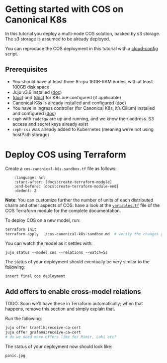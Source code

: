 # Getting started with COS on Canonical K8s

In this tutorial you deploy a multi-node COS solution, backed by s3 storage. The s3 storage is assumed to be already deployed.

You can reproduce the COS deployment in this tutorial with a [cloud-config](cos-canonical-k8s-sandbox.conf) script.

## Prerequisites

- You should have at least three 8-cpu 16GB-RAM nodes, with at least 100GB disk space
- Juju v3.6 installed ([doc](https://documentation.ubuntu.com/juju/3.6/howto/manage-juju/#install-juju))
- ([doc](https://documentation.ubuntu.com/canonical-kubernetes/latest/snap/howto/networking/proxy/)) and ([doc](https://documentation.ubuntu.com/canonical-kubernetes/latest/snap/howto/networking/default-dns/)) for K8s are configured (if applicable)
- Canonical K8s is already installed and configured ([doc](https://documentation.ubuntu.com/canonical-kubernetes/latest/snap/tutorial/getting-started/))
- You have in Ingress controller (for Canonical K8s, it’s Cilium) installed and configured ([doc](https://documentation.ubuntu.com/canonical-kubernetes/latest/snap/howto/networking/default-loadbalancer/))
- `ceph` with `radosgw` are up and running, and we know their address. S3 access and secret keys already exist
- `ceph-csi` was already added to Kubernetes (meaning we’re not using hostPath storage)

# Deploy COS using Terraform

Create a `cos-canonical-k8s-sandbox.tf` file as follows:

```{literalinclude} /tutorial/installation/cos-canonical-k8s-sandbox.conf
    :language: hcl
    :start-after: [docs:create-terraform-module]
    :end-before: [docs:create-terraform-module-end]
    :dedent: 2
```

<!-- warn users of the 2 Juju Provider bugs -->
<!-- add `enable_external_tls` when available -->
<!-- probably set the default track in the COS module to `1/stable`, then remove the key from the tutorial -->
<!-- if Field wants, allow setting `anti_affinity` by something other than `kubernetes/hostname` -->

**Note**: You can customize further the number of units of each distributed charm and other aspects of COS: have a look at the [`variables.tf`](../../../terraform/cos/variables.tf) file of the COS Terraform module for the complete documentation.

<!-- Once we allow enabling internal TLS and external TLS separately, add the explanation to this tutorial -->

To deploy COS on a new model, run:

```bash
terraform init
terraform apply  ./cos-canonical-k8s-sandbox.md  # verify the changes you're applying before accepting!
```

You can watch the model as it settles with:
```
juju status --model cos --relations --watch=5s
```

The status of your deployment should eventually be very similar to the following:

```
insert final cos deployment
```

## Add offers to enable cross-model relations

TODO: Soon we'll have these in Terraform automatically; when that happens, remove this section and simply explain that.

Run the following:
```bash
juju offer traefik:receive-ca-cert
juju offer grafana:receive-ca-cert
# do we need more offers like for Mimir, Loki etc?
```

The status of your deployment now should look like:

`panic.jpg`

